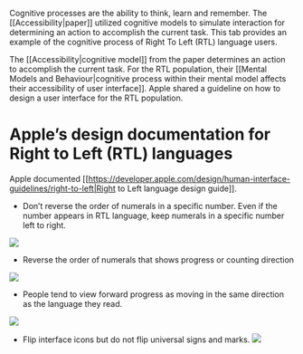 Cognitive processes are the ability to think, learn and remember. The [[Accessibility|paper]] utilized cognitive models to simulate interaction for determining an action to accomplish the current task. This tab provides an example of the cognitive process of Right To Left (RTL) language users.

The [[Accessibility|cognitive model]] from the paper determines an action to accomplish the current task. For the RTL population, their [[Mental Models and Behaviour|cognitive process within their mental model affects their accessibility of user interface]]. Apple shared a guideline on how to design a user interface for the RTL population.

# Apple’s design documentation for Right to Left (RTL) languages

Apple documented [[https://developer.apple.com/design/human-interface-guidelines/right-to-left|Right to Left language design guide]].
- Don’t reverse the order of numerals in a specific number. Even if the number appears in RTL language, keep numerals in a specific number left to right.

![](https://lh7-rt.googleusercontent.com/docsz/AD_4nXfma69vEG47-qKPe9OFXWe3iXeQiUxd-Hp_9wHTFyqx6VVUVaiMb8KSM3YygM0kIphlySWACxo_DcDUpZ6Y47LUy_mfOCFixTHA1vkV8lzurv_2rAEXswhL_J-IkqWs0FUuVWYWIQ?key=InPcM8oBWM0qEjlRW5SFMn1x)

- Reverse the order of numerals that shows progress or counting direction

![](https://lh7-rt.googleusercontent.com/docsz/AD_4nXck2vvzueRz6KxBhmfxZNRBoToaR6u4V9KJf_Yi7EdltfR3qvPdwmP4GQHkZk2YzQT4kr2xhWhD5-Gv59APlD4mX9CTlzukEwohuZU9xlMT8M8y7OaN3ndweAdzfNfEhncbJWe5Pg?key=InPcM8oBWM0qEjlRW5SFMn1x)

- People tend to view forward progress as moving in the same direction as the language they read.

![](https://lh7-rt.googleusercontent.com/docsz/AD_4nXdpq3aO92Mm34-cxfJxuMh-Aw2mZcBP04-bZrYFiNdGJvZVZ9-YE5cfYXJqHg_S3fcuZnt70xiMvMfwmyripY47NM7in_LSdfJWJ1FiMyNyM1TK5X37d5hOcCch3sUwcokq0bbjbw?key=InPcM8oBWM0qEjlRW5SFMn1x)

- Flip interface icons but do not flip universal signs and marks.
![](https://lh7-rt.googleusercontent.com/docsz/AD_4nXexTLsIEwYmRlQhcd_mRxW8cXpcbu-YzlA2-pAvAMCkIxGPNQyKUKZJazA2eam7o-fX5ROXVwXTI151-wc39pd005w-B03DK8yFbTiVE08IkVSaERVdplDfb9_D64Bz_ihSM5cz?key=InPcM8oBWM0qEjlRW5SFMn1x)

  